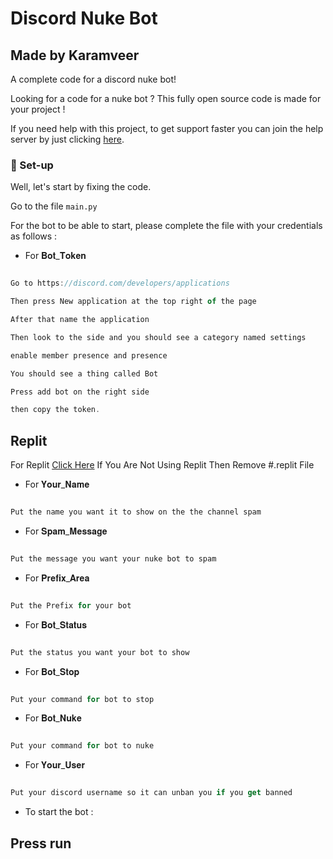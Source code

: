 # Discord Nuke Bot 

## Made by Karamveer

A complete code for a discord nuke bot!

Looking for a code for a nuke bot ? This fully open source code is made for your project !

If you need help with this project, to get support faster you can join the help server by just clicking [here](https://auttaja.io/xdop).

### 🧰  Set-up

Well, let's start by fixing the code.

Go to the file `main.py`

For the bot to be able to start, please complete the file with your credentials as follows :

- For 𝐁𝐨𝐭_𝐓𝐨𝐤𝐞𝐧

```js

Go to https://discord.com/developers/applications

Then press New application at the top right of the page

After that name the application

Then look to the side and you should see a category named settings

enable member presence and presence

You should see a thing called Bot

Press add bot on the right side

then copy the token.

```
## Replit
For Replit [Click Here](https://replit.com/github/KaramveerMalhotra/Discord-Nuke-Bot)
If You Are Not Using Replit Then Remove #.replit File

- For 𝐘𝐨𝐮𝐫_𝐍𝐚𝐦𝐞

```js

Put the name you want it to show on the the channel spam

```

- For 𝐒𝐩𝐚𝐦_𝐌𝐞𝐬𝐬𝐚𝐠𝐞

```js

Put the message you want your nuke bot to spam

```

- For 𝐏𝐫𝐞𝐟𝐢𝐱_𝐀𝐫𝐞𝐚

```js

Put the Prefix for your bot

```

- For 𝐁𝐨𝐭_𝐒𝐭𝐚𝐭𝐮𝐬

```js

Put the status you want your bot to show

```

- For 𝐁𝐨𝐭_𝐒𝐭𝐨𝐩

```js

Put your command for bot to stop

```

- For 𝐁𝐨𝐭_𝐍𝐮𝐤𝐞

```js

Put your command for bot to nuke

```

- For 𝐘𝐨𝐮𝐫_𝐔𝐬𝐞𝐫

```js

Put your discord username so it can unban you if you get banned

```

- To start the bot :

## Press run

